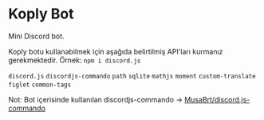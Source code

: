 # Koply Bot

Mini Discord bot.

Koply botu kullanabilmek için aşağıda belirtilmiş API'ları kurmanız gerekmektedir.
Örnek: `npm i discord.js`

`discord.js`
`discordjs-commando`
`path`
`sqlite`
`mathjs`
`moment`
`custom-translate`
`figlet`
`common-tags`

Not: Bot içerisinde kullanılan discordjs-commando -> [MusaBrt/discord.js-commando](https://github.com/MusaBrt/discord.js-commando)
